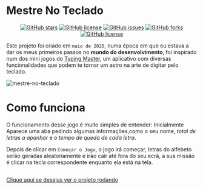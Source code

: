 # Mestre No Teclado
<p align="center">
<a href="https://github.com/Francisco-Fetapi/Mestre-no-teclado/stargazers"><img alt="GitHub stars" src="https://img.shields.io/github/stars/Francisco-Fetapi/Mestre-no-teclado?style=plastic"></a>
<a href="https://github.com/Francisco-Fetapi/Mestre-no-teclado"><img alt="GitHub license" src="https://img.shields.io/badge/Exercise-For%20trainning-orange"></a>
<a href="https://github.com/Francisco-Fetapi/Mestre-no-teclado/issues"><img alt="GitHub issues" src="https://img.shields.io/github/issues/Francisco-Fetapi/Mestre-no-teclado?style=plastic"></a>
<a href="https://github.com/Francisco-Fetapi/Mestre-no-teclado/network"><img alt="GitHub forks" src="https://img.shields.io/github/forks/Francisco-Fetapi/Mestre-no-teclado?style=plastic"></a>
<a href="https://github.com/Francisco-Fetapi/Mestre-no-teclado"><img alt="GitHub license" src="https://img.shields.io/github/license/Francisco-Fetapi/Mestre-no-teclado?style=plastic"></a>
</p>

Este projeto foi criado em `maio de 2020`, numa época em que eu estava a dar os meus primeiros passos no **mundo do desenvolvimento**, foi inspirado num dos mini jogos do [Typing Master](https://typingmaster.br.uptodown.com/windows), um aplicativo com diversas funcionalidades que podem te tornar um astro na arte de digitar pelo teclado.

![mestre-no-teclado](https://user-images.githubusercontent.com/74926014/181217700-55c81d0b-8d9a-40a6-89f7-4699530602db.gif)


<!-- IMAGEM PRINCIPAL -->

# Como funciona

O funcionamento desse jogo é muito simples de entender: Inicialmente Aparece uma aba pedindo algumas informações,como o seu nome, _total de letras a apanhar_ e o _tempo de queda de cada letra_.

Depois de clicar em `Começar o Jogo`, o jogo irá começar, letras do alfebeto serão geradas aleatoriamente e irão cair até fora do seu ecrã, a sua missão é clicar na tecla correspondente enquanto ela está na tela.

##

<a href="https://francisco-fetapi.github.io/Mestre-no-teclado/">Clique aqui se desejas ver o projeto rodando</a>
